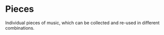 # Pieces

Individual pieces of music, which can be collected and re-used in different combinations.
